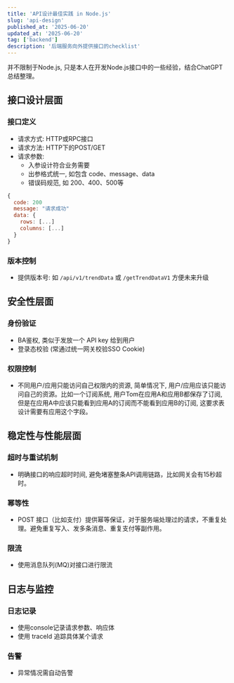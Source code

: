 ```yaml
---
title: 'API设计最佳实践 in Node.js'
slug: 'api-design'
published_at: '2025-06-20'
updated_at: '2025-06-20'
tag: ['backend']
description: '后端服务向外提供接口的checklist'
---
```


并不限制于Node.js, 只是本人在开发Node.js接口中的一些经验，结合ChatGPT总结整理。

## 接口设计层面
### 接口定义
- 请求方式: HTTP或RPC接口
- 请求方法: HTTP下的POST/GET
- 请求参数: 
  - 入参设计符合业务需要
  - 出参格式统一, 如包含 code、message、data
  - 错误码规范, 如 200、400、500等

```js
{
  code: 200
  message: "请求成功"
  data: {
    rows: [...]
    columns: [...]
  }
}
```

### 版本控制
- 提供版本号: 如 `/api/v1/trendData` 或 `/getTrendDataV1` 方便未来升级

## 安全性层面
### 身份验证
- BA鉴权, 类似于发放一个 API key 给到用户
- 登录态校验 (常通过统一网关校验SSO Cookie)

### 权限控制
- 不同用户/应用只能访问自己权限内的资源, 简单情况下, 用户/应用应该只能访问自己的资源。比如一个订阅系统, 用户Tom在应用A和应用B都保存了订阅, 但是在应用A中应该只能看到应用A的订阅而不能看到应用B的订阅, 这要求表设计需要有应用这个字段。

## 稳定性与性能层面
### 超时与重试机制
- 明确接口的响应超时时间, 避免堵塞整条API调用链路，比如网关会有15秒超时。

### 幂等性
- POST 接口（比如支付）提供幂等保证，对于服务端处理过的请求，不重复处理。避免重复写入、发多条消息、重复支付等副作用。

### 限流
- 使用消息队列(MQ)对接口进行限流

## 日志与监控
### 日志记录
- 使用console记录请求参数、响应体
- 使用 traceId 追踪具体某个请求

### 告警
- 异常情况需自动告警




